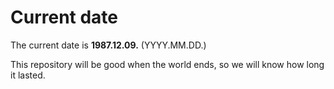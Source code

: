 # Current date

The current date is **1987.12.09.** (YYYY.MM.DD.)

This repository will be good when the world ends, so we will know how long it lasted.